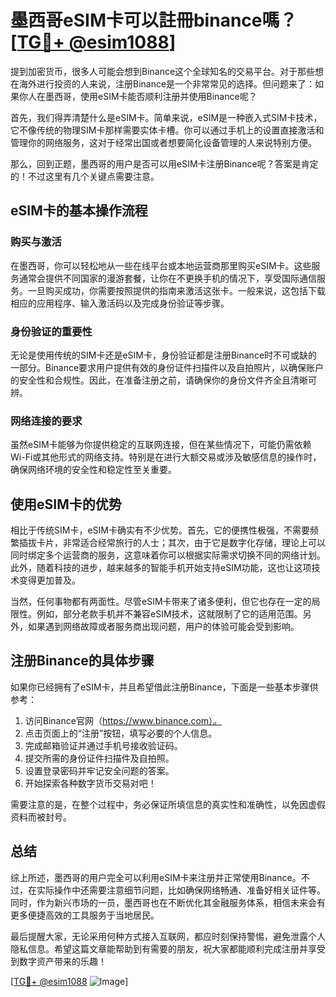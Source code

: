 # 墨西哥eSIM卡可以註冊binance嗎？[[TG💪+ @esim1088](https://t.me/s/esim1088)]

提到加密货币，很多人可能会想到Binance这个全球知名的交易平台。对于那些想在海外进行投资的人来说，注册Binance是一个非常常见的选择。但问题来了：如果你人在墨西哥，使用eSIM卡能否顺利注册并使用Binance呢？

首先，我们得弄清楚什么是eSIM卡。简单来说，eSIM是一种嵌入式SIM卡技术，它不像传统的物理SIM卡那样需要实体卡槽。你可以通过手机上的设置直接激活和管理你的网络服务，这对于经常出国或者想要简化设备管理的人来说特别方便。

那么，回到正题，墨西哥的用户是否可以用eSIM卡注册Binance呢？答案是肯定的！不过这里有几个关键点需要注意。

## eSIM卡的基本操作流程

### **购买与激活**
在墨西哥，你可以轻松地从一些在线平台或本地运营商那里购买eSIM卡。这些服务通常会提供不同国家的漫游套餐，让你在不更换手机的情况下，享受国际通信服务。一旦购买成功，你需要按照提供的指南来激活这张卡。一般来说，这包括下载相应的应用程序、输入激活码以及完成身份验证等步骤。

### **身份验证的重要性**
无论是使用传统的SIM卡还是eSIM卡，身份验证都是注册Binance时不可或缺的一部分。Binance要求用户提供有效的身份证件扫描件以及自拍照片，以确保账户的安全性和合规性。因此，在准备注册之前，请确保你的身份文件齐全且清晰可辨。

### **网络连接的要求**
虽然eSIM卡能够为你提供稳定的互联网连接，但在某些情况下，可能仍需依赖Wi-Fi或其他形式的网络支持。特别是在进行大额交易或涉及敏感信息的操作时，确保网络环境的安全性和稳定性至关重要。

## 使用eSIM卡的优势

相比于传统SIM卡，eSIM卡确实有不少优势。首先，它的便携性极强，不需要频繁插拔卡片，非常适合经常旅行的人士；其次，由于它是数字化存储，理论上可以同时绑定多个运营商的服务，这意味着你可以根据实际需求切换不同的网络计划。此外，随着科技的进步，越来越多的智能手机开始支持eSIM功能，这也让这项技术变得更加普及。

当然，任何事物都有两面性。尽管eSIM卡带来了诸多便利，但它也存在一定的局限性。例如，部分老款手机并不兼容eSIM技术，这就限制了它的适用范围。另外，如果遇到网络故障或者服务商出现问题，用户的体验可能会受到影响。

## 注册Binance的具体步骤

如果你已经拥有了eSIM卡，并且希望借此注册Binance，下面是一些基本步骤供参考：

1. 访问Binance官网（https://www.binance.com）。
2. 点击页面上的“注册”按钮，填写必要的个人信息。
3. 完成邮箱验证并通过手机号接收验证码。
4. 提交所需的身份证件扫描件及自拍照。
5. 设置登录密码并牢记安全问题的答案。
6. 开始探索各种数字货币交易对吧！

需要注意的是，在整个过程中，务必保证所填信息的真实性和准确性，以免因虚假资料而被封号。

## 总结

综上所述，墨西哥的用户完全可以利用eSIM卡来注册并正常使用Binance。不过，在实际操作中还需要注意细节问题，比如确保网络畅通、准备好相关证件等。同时，作为新兴市场的一员，墨西哥也在不断优化其金融服务体系，相信未来会有更多便捷高效的工具服务于当地居民。

最后提醒大家，无论采用何种方式接入互联网，都应时刻保持警惕，避免泄露个人隐私信息。希望这篇文章能帮助到有需要的朋友，祝大家都能顺利完成注册并享受到数字资产带来的乐趣！

[[TG💪+ @esim1088](https://t.me/s/esim1088) ![Image](https://i.postimg.cc/4NQfJmqS/Snipaste-2025-05-13-00-14-12.png)]